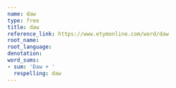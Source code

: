 ```yaml
---
name: daw
type: free
title: daw
reference_link: https://www.etymonline.com/word/daw
root_name: 
root_language: 
denotation: 
word_sums:
- sum: 'Daw + '
  respelling: daw
---
```

